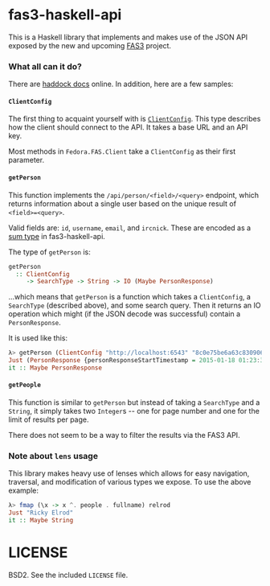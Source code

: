 # fas3-haskell-api

This is a Haskell library that implements and makes use of the JSON API exposed
by the new and upcoming [FAS3](https://github.com/fedora-infra/fas/tree/FAS_3.0)
project.

### What all can it do?

There are [haddock docs](https://fedora-infra.github.io/fas3-api-haskell/)
online. In addition, here are a few samples:

#### `ClientConfig`

The first thing to acquaint yourself with is
[`ClientConfig`](https://github.com/fedora-infra/fas3-api-haskell/blob/master/src/Fedora/FAS/Types/ClientConfig.hs).
This type describes how the client should connect to the API. It takes a base
URL and an API key.

Most methods in `Fedora.FAS.Client` take a `ClientConfig` as their first
parameter.

#### `getPerson`

This function implements the `/api/person/<field>/<query>` endpoint, which
returns information about a single user based on the unique result of
`<field>=<query>`.

Valid fields are: `id`, `username`, `email`, and `ircnick`. These are encoded as
a [sum type](https://github.com/fedora-infra/fas3-api-haskell/blob/master/src/Fedora/FAS/Types/SearchType.hs)
in fas3-haskell-api.

The type of `getPerson` is:

```haskell
getPerson
  :: ClientConfig
     -> SearchType -> String -> IO (Maybe PersonResponse)
```

…which means that `getPerson` is a function which takes a `ClientConfig`, a
`SearchType` (described above), and some search query. Then it returns an IO
operation which might (if the JSON decode was successful) contain a
`PersonResponse`.

It is used like this:


```haskell
λ> getPerson (ClientConfig "http://localhost:6543" "8c0e75be6a63c83090660112a7003dfa3fab6209") Username "relrod"
Just (PersonResponse {personResponseStartTimestamp = 2015-01-18 01:23:30 UTC, personResponseEndTimestamp = 2015-01-18 01:23:30 UTC, personResponsePeople = Person {personUsername = "relrod", personStatus = 1, personIdNumber = 14168, personAvatar = Just "", personFullname = "Ricky Elrod", personCreationDate = 2015-01-17 22:49:23 UTC, personIrcNick = Just "", personEmail = "ricky@elrod.me"}})
it :: Maybe PersonResponse
```

#### `getPeople`

This function is similar to `getPerson` but instead of taking a `SearchType` and
a `String`, it simply takes two `Integer`s -- one for page number and one for the
limit of results per page.

There does not seem to be a way to filter the results via the FAS3 API.

### Note about `lens` usage

This library makes heavy use of lenses which allows for easy navigation,
traversal, and modification of various types we expose. To use the above
example:

```haskell
λ> fmap (\x -> x ^. people . fullname) relrod
Just "Ricky Elrod"
it :: Maybe String
```

# LICENSE

BSD2. See the included `LICENSE` file.
